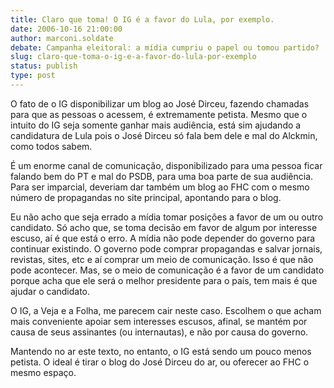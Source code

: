 ```yaml
---
title: Claro que toma! O IG é a favor do Lula, por exemplo.
date: 2006-10-16 21:00:00
author: marconi.soldate
debate: Campanha eleitoral: a mídia cumpriu o papel ou tomou partido?
slug: claro-que-toma-o-ig-e-a-favor-do-lula-por-exemplo
status: publish 
type: post
---
```


O fato de o IG disponibilizar um blog ao José Dirceu, fazendo chamadas para que as pessoas o acessem, é extremamente petista. Mesmo que o intuito do IG seja somente ganhar mais audiência, está sim ajudando a candidatura de Lula pois o José Dirceu só fala bem dele e mal do Alckmin, como todos sabem. 


É um enorme canal de comunicação, disponibilizado para uma pessoa ficar falando bem do PT e mal do PSDB, para uma boa parte de sua audiência. Para ser imparcial, deveriam dar também um blog ao FHC com o mesmo número de propagandas no site principal, apontando para o blog.


Eu não acho que seja errado a mídia tomar posições a favor de um ou outro candidato. Só acho que, se toma decisão em favor de algum por interesse escuso, aí é que está o erro. A mídia não pode depender do governo para continuar existindo. O governo pode comprar propagandas e salvar jornais, revistas, sites, etc e aí comprar um meio de comunicação. Isso é que não pode acontecer. Mas, se o meio de comunicação é a favor de um candidato porque acha que ele será o melhor presidente para o país, tem mais é que ajudar o candidato. 


O IG, a Veja e a Folha, me parecem cair neste caso. Escolhem o que acham mais conveniente apoiar sem interesses escusos, afinal, se mantém por causa de seus assinantes (ou internautas), e não por causa do governo.


Mantendo no ar este texto, no entanto, o IG está sendo um pouco menos petista. O ideal é tirar o blog do José Dirceu do ar, ou oferecer ao FHC o mesmo espaço.


 


